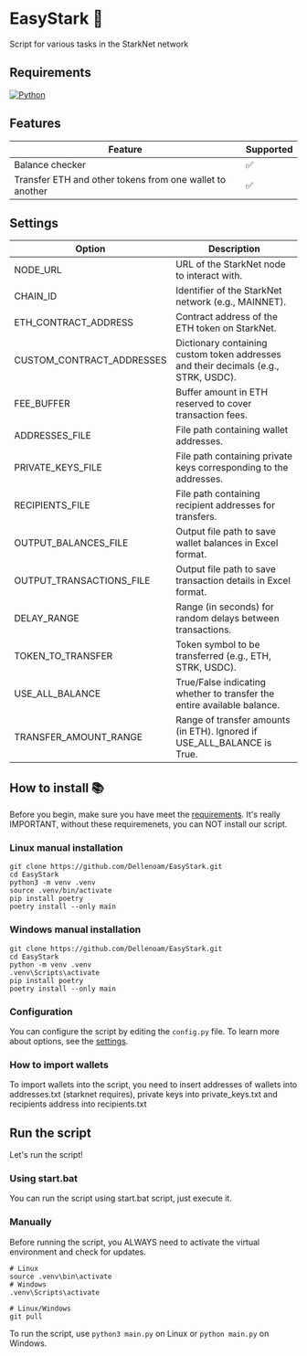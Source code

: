 # EasyStark 🚀

Script for various tasks in the StarkNet network

## Requirements

[![Python](https://img.shields.io/badge/python-%3E%3D3.10%20%3C3.13-3670A0?style=flat&logo=python&logoColor=ffdd54)](https://www.python.org/)

## Features  

<table>
  <thead>
    <tr>
      <th>Feature</th>
      <th>Supported</th>
    </tr>
  </thead>
  <tbody>
    <tr>
      <td>Balance checker</td>
      <td>✅</td>
    </tr>
    <tr>
      <td>Transfer ETH and other tokens from one wallet to another</td>
      <td>✅</td>
    </tr>
  </tbody>
</table>

## Settings

<table>
  <thead>
    <tr>
      <th>Option</th>
      <th>Description</th>
    </tr>
  </thead>
  <tbody>
    <!-- Network Settings -->
    <tr>
      <td>NODE_URL</td>
      <td>URL of the StarkNet node to interact with.</td>
    </tr>
    <tr>
      <td>CHAIN_ID</td>
      <td>Identifier of the StarkNet network (e.g., MAINNET).</td>
    </tr>
    <!-- Contract Settings -->
    <tr>
      <td>ETH_CONTRACT_ADDRESS</td>
      <td>Contract address of the ETH token on StarkNet.</td>
    </tr>
    <tr>
      <td>CUSTOM_CONTRACT_ADDRESSES</td>
      <td>Dictionary containing custom token addresses and their decimals (e.g., STRK, USDC).</td>
    </tr>
    <!-- Fee Settings -->
    <tr>
      <td>FEE_BUFFER</td>
      <td>Buffer amount in ETH reserved to cover transaction fees.</td>
    </tr>
    <!-- File Paths -->
    <tr>
      <td>ADDRESSES_FILE</td>
      <td>File path containing wallet addresses.</td>
    </tr>
    <tr>
      <td>PRIVATE_KEYS_FILE</td>
      <td>File path containing private keys corresponding to the addresses.</td>
    </tr>
    <tr>
      <td>RECIPIENTS_FILE</td>
      <td>File path containing recipient addresses for transfers.</td>
    </tr>
    <tr>
      <td>OUTPUT_BALANCES_FILE</td>
      <td>Output file path to save wallet balances in Excel format.</td>
    </tr>
    <tr>
      <td>OUTPUT_TRANSACTIONS_FILE</td>
      <td>Output file path to save transaction details in Excel format.</td>
    </tr>
    <!-- Delay Settings -->
    <tr>
      <td>DELAY_RANGE</td>
      <td>Range (in seconds) for random delays between transactions.</td>
    </tr>
    <!-- Transfer Settings -->
    <tr>
      <td>TOKEN_TO_TRANSFER</td>
      <td>Token symbol to be transferred (e.g., ETH, STRK, USDC).</td>
    </tr>
    <tr>
      <td>USE_ALL_BALANCE</td>
      <td>True/False indicating whether to transfer the entire available balance.</td>
    </tr>
    <tr>
      <td>TRANSFER_AMOUNT_RANGE</td>
      <td>Range of transfer amounts (in ETH). Ignored if USE_ALL_BALANCE is True.</td>
    </tr>
  </tbody>
</table>

## How to install 📚

Before you begin, make sure you have meet the [requirements](#requirements). It's really IMPORTANT, without these requiremenets, you can NOT install our script.

### Linux manual installation

```shell
git clone https://github.com/Dellenoam/EasyStark.git
cd EasyStark
python3 -m venv .venv
source .venv/bin/activate
pip install poetry
poetry install --only main
```

### Windows manual installation

```shell
git clone https://github.com/Dellenoam/EasyStark.git
cd EasyStark
python -m venv .venv
.venv\Scripts\activate
pip install poetry
poetry install --only main
```

### Configuration

You can configure the script by editing the `config.py` file. To learn more about options, see the [settings](#settings).

### How to import wallets

To import wallets into the script, you need to insert addresses of wallets into addresses.txt (starknet requires), private keys into private_keys.txt and recipients address into recipients.txt

## Run the script

Let's run the script!

### Using start.bat

You can run the script using start.bat script, just execute it.

### Manually

Before running the script, you ALWAYS need to activate the virtual environment and check for updates.

```shell
# Linux
source .venv\bin\activate
# Windows
.venv\Scripts\activate

# Linux/Windows
git pull
```

To run the script, use `python3 main.py` on Linux or `python main.py` on Windows.
